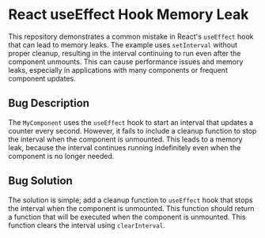 # React useEffect Hook Memory Leak

This repository demonstrates a common mistake in React's `useEffect` hook that can lead to memory leaks.  The example uses `setInterval` without proper cleanup, resulting in the interval continuing to run even after the component unmounts. This can cause performance issues and memory leaks, especially in applications with many components or frequent component updates.

## Bug Description
The `MyComponent` uses the `useEffect` hook to start an interval that updates a counter every second. However, it fails to include a cleanup function to stop the interval when the component is unmounted. This leads to a memory leak, because the interval continues running indefinitely even when the component is no longer needed.

## Bug Solution
The solution is simple; add a cleanup function to `useEffect` hook that stops the interval when the component is unmounted. This function should return a function that will be executed when the component is unmounted. This function clears the interval using `clearInterval`.